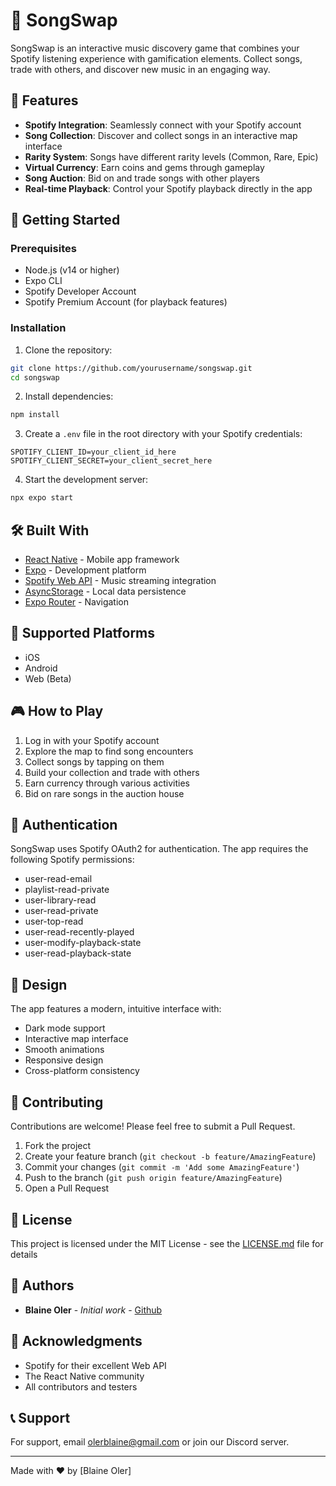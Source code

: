 # 🎵 SongSwap

SongSwap is an interactive music discovery game that combines your Spotify listening experience with gamification elements. Collect songs, trade with others, and discover new music in an engaging way.

## 🌟 Features

- **Spotify Integration**: Seamlessly connect with your Spotify account
- **Song Collection**: Discover and collect songs in an interactive map interface
- **Rarity System**: Songs have different rarity levels (Common, Rare, Epic)
- **Virtual Currency**: Earn coins and gems through gameplay
- **Song Auction**: Bid on and trade songs with other players
- **Real-time Playback**: Control your Spotify playback directly in the app

## 🚀 Getting Started

### Prerequisites

- Node.js (v14 or higher)
- Expo CLI
- Spotify Developer Account
- Spotify Premium Account (for playback features)

### Installation

1. Clone the repository:
```bash
git clone https://github.com/yourusername/songswap.git
cd songswap
```

2. Install dependencies:
```bash
npm install
```

3. Create a `.env` file in the root directory with your Spotify credentials:
```env
SPOTIFY_CLIENT_ID=your_client_id_here
SPOTIFY_CLIENT_SECRET=your_client_secret_here
```

4. Start the development server:
```bash
npx expo start
```

## 🛠️ Built With

- [React Native](https://reactnative.dev/) - Mobile app framework
- [Expo](https://expo.dev/) - Development platform
- [Spotify Web API](https://developer.spotify.com/documentation/web-api/) - Music streaming integration
- [AsyncStorage](https://react-native-async-storage.github.io/async-storage/) - Local data persistence
- [Expo Router](https://expo.github.io/router/docs/) - Navigation

## 📱 Supported Platforms

- iOS
- Android
- Web (Beta)

## 🎮 How to Play

1. Log in with your Spotify account
2. Explore the map to find song encounters
3. Collect songs by tapping on them
4. Build your collection and trade with others
5. Earn currency through various activities
6. Bid on rare songs in the auction house

## 🔐 Authentication

SongSwap uses Spotify OAuth2 for authentication. The app requires the following Spotify permissions:
- user-read-email
- playlist-read-private
- user-library-read
- user-read-private
- user-top-read
- user-read-recently-played
- user-modify-playback-state
- user-read-playback-state

## 🎨 Design

The app features a modern, intuitive interface with:
- Dark mode support
- Interactive map interface
- Smooth animations
- Responsive design
- Cross-platform consistency

## 🤝 Contributing

Contributions are welcome! Please feel free to submit a Pull Request.

1. Fork the project
2. Create your feature branch (`git checkout -b feature/AmazingFeature`)
3. Commit your changes (`git commit -m 'Add some AmazingFeature'`)
4. Push to the branch (`git push origin feature/AmazingFeature`)
5. Open a Pull Request

## 📝 License

This project is licensed under the MIT License - see the [LICENSE.md](LICENSE.md) file for details

## 👥 Authors

- **Blaine Oler** - *Initial work* - [Github](https://github.com/Bowling220)

## 🙏 Acknowledgments

- Spotify for their excellent Web API
- The React Native community
- All contributors and testers

## 📞 Support

For support, email olerblaine@gmail.com or join our Discord server.

---

Made with ❤️ by [Blaine Oler]
